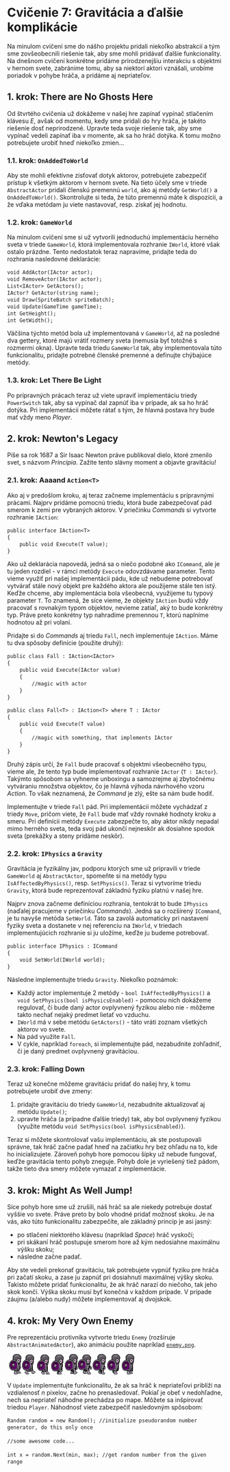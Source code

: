 # Cvičenie 7: Gravitácia a ďalšie komplikácie

Na minulom cvičení sme do nášho projektu pridali niekoľko abstrakcií a tým sme zovšeobecnili riešenie tak, aby sme mohli pridávať ďalšie funkcionality. Na dnešnom cvičení konkrétne pridáme prirodzenejšiu interakciu s objektmi v hernom svete, zabránime tomu, aby sa niektorí aktori vznášali, urobíme poriadok v pohybe hráča, a pridáme aj nepriateľov.

## 1. krok: There are No Ghosts Here
Od štvrtého cvičenia už dokážeme v našej hre zapínať vypínač stlačením klávesu *E*, avšak od momentu, kedy sme pridali do hry hráča, je takéto riešenie dosť neprirodzené. Upravte teda svoje riešenie tak, aby sme vypínač vedeli zapínať iba v momente, ak sa ho hráč dotýka. K tomu možno potrebujete urobiť hneď niekoľko zmien...

### 1.1. krok: `OnAddedToWorld`
Aby ste mohli efektívne zisťovať dotyk aktorov, potrebujete zabezpečiť prístup k všetkým aktorom v hernom svete. Na tieto účely sme v triede `AbstractActor` pridali členskú premennú `world`, ako aj metódy `GetWorld()` a `OnAddedToWorld()`. Skontrolujte si teda, že túto premennú máte k dispozícii, a že vďaka metódam ju viete nastavovať, resp. získať jej hodnotu.

### 1.2. krok: `GameWorld`
Na minulom cvičení sme si už vytvorili jednoduchú implementáciu herného sveta v triede `GameWorld`, ktorá implementovala rozhranie `IWorld`, ktoré však ostalo prázdne. Tento nedostatok teraz napravíme, pridajte teda do rozhrania nasledovné deklarácie:

```
void AddActor(IActor actor);
void RemoveActor(IActor actor);
List<IActor> GetActors();
IActor? GetActor(string name);
void Draw(SpriteBatch spriteBatch);
void Update(GameTime gameTime);
int GetHeight();
int GetWidth();
```

Väčšina týchto metód bola už implementovaná v `GameWorld`, až na posledné dva gettery, ktoré majú vrátiť rozmery sveta (nemusia byť totožné s rozmermi okna). Upravte teda triedu `GameWorld` tak, aby implementovala túto funkcionalitu, pridajte potrebné členské premenné a definujte chýbajúce metódy.

### 1.3. krok: Let There Be Light
Po prípravných prácach teraz už viete upraviť implementáciu triedy `PowerSwitch` tak, aby sa vypínač dal zapnúť iba v prípade, ak sa ho hráč dotýka. Pri implementácii môžete rátať s tým, že hlavná postava hry bude mať vždy meno *Player*.

## 2. krok: Newton's Legacy

Píše sa rok 1687 a Sir Isaac Newton práve publikoval dielo, ktoré zmenilo svet, s názvom *Principia*. Zažite tento slávny moment a objavte gravitáciu!

### 2.1. krok: Aaaand `Action<T>`
Ako aj v predošlom kroku, aj teraz začneme implementáciu s prípravnými prácami. Najprv pridáme pomocnú triedu, ktorá bude zabezpečovať pád smerom k zemi pre vybraných aktorov. V priečinku *Commands* si vytvorte rozhranie `IAction`:

```
public interface IAction<T>
{
    public void Execute(T value);
}
```

Ako už deklarácia napovedá, jedná sa o niečo podobné ako `ICommand`, ale je tu jeden rozdiel - v rámci metódy `Execute` odovzdávame parameter. Tento vieme využiť pri našej implementácii pádu, kde už nebudeme potrebovať vytvárať stále nový objekt pre každého aktora ale použijeme stále ten istý. Keďže chceme, aby implementácia bola všeobecná, využijeme tu typový parameter `T`. To znamená, že síce vieme, že objekty `IAction` budú vždy pracovať s rovnakým typom objektov, nevieme zatiaľ, aký to bude konkrétny typ. Práve preto konkrétny typ nahradíme premennou `T`, ktorú naplníme hodnotou až pri volaní.

Pridajte si do *Commands* aj triedu `Fall`, nech implementuje `IAction`. Máme tu dva spôsoby definície (použite druhý):

```
public class Fall : IAction<IActor>
{
    public void Execute(IActor value)
    {
        //magic with actor
    }
}
```

```
public class Fall<T> : IAction<T> where T : IActor
{
    public void Execute(T value)
    {
        //magic with something, that implements IActor
    }
}
```

Druhý zápis určí, že `Fall` bude pracovať s objektmi všeobecného typu, vieme ale, že tento typ bude implementovať rozhranie `IActor` (`T : IActor`). Takýmto spôsobom sa vyhneme unboxingu a samozrejme aj zbytočnému vytváraniu množstva objektov, čo je hlavná výhoda návrhového vzoru *Action*. To však neznamená, že *Command* je zlý, ešte sa nám bude hodiť.

Implementujte v triede `Fall` pád. Pri implementácii môžete vychádzať z triedy `Move`, pričom viete, že `Fall` bude mať vždy rovnaké hodnoty kroku a smeru. Pri definícii metódy `Execute` zabezpečte to, aby aktor nikdy nepadal mimo herného sveta, teda svoj pád ukončí nejneskôr ak dosiahne spodok sveta (prekážky a steny pridáme neskôr).

### 2.2. krok: `IPhysics` a `Gravity`
Gravitácia je fyzikálny jav, podporu ktorých sme už pripravili v triede `GameWorld` aj `AbstractActor`, spomeňte si na metódy typu `IsAffectedByPhysics()`, resp. `SetPhysics()`. Teraz si vytvoríme triedu `Gravity`, ktorá bude reprezentovať základnú fyziku platnú v našej hre.

Najprv znova začneme definíciou rozhrania, tentokrát to bude `IPhysics` (naďalej pracujeme v priečinku *Commands*). Jedná sa o rozšírený `ICommand`, je tu navyše metóda `SetWorld`. Táto sa zavolá automaticky pri nastavení fyziky sveta a dostanete v nej referenciu na `IWorld`, v triedach implementujúcich rozhranie si ju uložíme, keďže ju budeme potrebovať.

```
public interface IPhysics : ICommand
{
    void SetWorld(IWorld world);
}
```

Následne implementujte triedu `Gravity`. Niekoľko poznámok:
* Každý actor implementuje 2 metódy - `bool IsAffectedByPhysics()` a `void SetPhysics(bool isPhysicsEnabled)` - pomocou nich dokážeme regulovať, či bude daný actor ovplyvnený fyzikou alebo nie - môžeme takto nechať nejaký predmet lietať vo vzduchu.
* `IWorld` má v sebe metódu `GetActors()` - táto vráti zoznam všetkých aktorov vo svete.
* Na pád využite `Fall`.
* V cykle, napríklad `foreach`, si implementujte pád, nezabudnite zohľadniť, či je daný predmet ovplyvnený gravitáciou.

### 2.3. krok: Falling Down
Teraz už konečne môžeme gravitáciu pridať do našej hry, k tomu potrebujete urobiť dve zmeny:

1. pridajte gravitáciu do triedy `GameWorld`, nezabudnite aktualizovať aj metódu `Update()`;
2. upravte hráča (a prípadne ďalšie triedy) tak, aby bol ovplyvnený fyzikou (využite metódu `void SetPhysics(bool isPhysicsEnabled)`).

Teraz si môžete skontrolovať vašu implementáciu, ak ste postupovali správne, tak hráč začne padať hneď na začiatku hry bez ohľadu na to, kde ho inicializujete. Zároveň pohyb hore pomocou šípky už nebude fungovať, keďže gravitácia tento pohyb zneguje. Pohyb dole je vyriešený tiež pádom, takže tieto dva smery môžete vymazať z implementácie.

## 3. krok: Might As Well Jump!
Síce pohyb hore sme už zrušili, náš hráč sa ale niekedy potrebuje dostať vyššie vo svete. Práve preto by bolo vhodné pridať možnosť skoku. Je na vás, ako túto funkcionalitu zabezpečíte, ale základný princíp je asi jasný:

* po stlačení niektorého klávesu (napríklad *Space*) hráč vyskočí;
* pri skákaní hráč postupuje smerom hore až kým nedosiahne maximálnu výšku skoku;
* následne začne padať.

Aby ste vedeli prekonať gravitáciu, tak potrebujete vypnúť fyziku pre hráča pri začatí skoku, a zase ju zapnúť pri dosiahnutí maximálnej výšky skoku. Takisto môžete pridať funkcionalitu, že ak hráč narazí do niečoho, tak jeho skok končí. Výška skoku musí byť konečná v každom prípade. V prípade záujmu (a/alebo nudy) môžete implementovať aj dvojskok.

## 4. krok: My Very Own Enemy

Pre reprezentáciu protivníka vytvorte triedu `Enemy` (rozširuje `AbstractAnimatedActor`), ako animáciu použite napríklad [`enemy.png`](lab07/enemy.png).

![](lab07/enemy.png)

V `Update` implementujte funkcionalitu, že ak sa hráč k nepriateľovi priblíži na vzdialenosť *n* pixelov, začne ho prenasledovať. Pokiaľ je obeť v nedohľadne, nech sa nepriateľ náhodne prechádza po mape. Môžete sa inšpirovať triedou `Player`. Náhodnosť viete zabezpečiť nasledovným spôsobom:

```
Random random = new Random(); //initialize pseudorandom number generator, do this only once

//some awesome code...

int x = random.Next(min, max); //get random number from the given range
```
